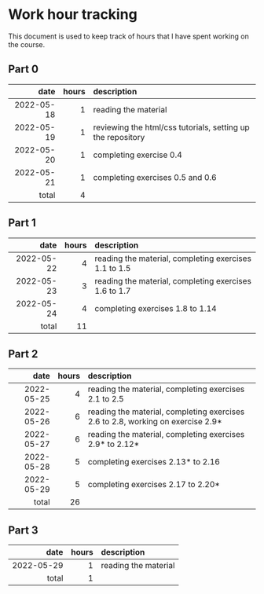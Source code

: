 # Work hour tracking

This document is used to keep track of hours that I have spent working on the course.

## Part 0

| date       | hours  | description                                                                     |
| ---------: | -----: | :------------------------------------------------------------------------------ |
| 2022-05-18 |      1 | reading the material                                                            |
| 2022-05-19 |      1 | reviewing the html/css tutorials, setting up the repository                     |
| 2022-05-20 |      1 | completing exercise 0.4                                                         |
| 2022-05-21 |      1 | completing exercises 0.5 and 0.6                                                |
|      total |      4 |                                                                                 |

## Part 1

| date       | hours  | description                                                                     |
| ---------: | -----: | :------------------------------------------------------------------------------ |
| 2022-05-22 |      4 | reading the material, completing exercises 1.1 to 1.5                           |
| 2022-05-23 |      3 | reading the material, completing exercises 1.6 to 1.7                           |
| 2022-05-24 |      4 | completing exercises 1.8 to 1.14                                                |
|      total |     11 |                                                                                 |

## Part 2

| date       | hours  | description                                                                     |
| ---------: | -----: | :------------------------------------------------------------------------------ |
| 2022-05-25 |      4 | reading the material, completing exercises 2.1 to 2.5                           |
| 2022-05-26 |      6 | reading the material, completing exercises 2.6 to 2.8, working on exercise 2.9* |
| 2022-05-27 |      6 | reading the material, completing exercises 2.9* to 2.12*                        |
| 2022-05-28 |      5 | completing exercises 2.13* to 2.16                                              |
| 2022-05-29 |      5 | completing exercises 2.17 to 2.20*                                              |
|      total |     26 |                                                                                 |

## Part 3

| date       | hours  | description                                                                     |
| ---------: | -----: | :------------------------------------------------------------------------------ |
| 2022-05-29 |      1 | reading the material                                                            |
|      total |      1 |                                                                                 |
